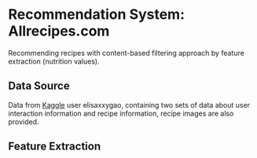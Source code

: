 # Recommendation System: Allrecipes.com
Recommending recipes with content-based filtering approach by feature extraction (nutrition values). 

## Data Source
Data from [Kaggle](https://www.kaggle.com/elisaxxygao/foodrecsysv1) user elisaxxygao, containing two sets of data about user interaction information and recipe information, recipe images are also provided.

## Feature Extraction
